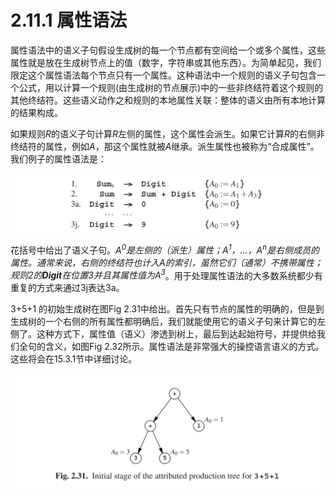# 2.11.1 属性语法

属性语法中的语义子句假设生成树的每一个节点都有空间给一个或多个属性，这些属性就是放在生成树节点上的值（数字，字符串或其他东西）。为简单起见，我们限定这个属性语法每个节点只有一个属性。这种语法中一个规则的语义子句包含一个公式，用以计算一个规则(由生成树的节点展示)中的一些非终结符着这个规则的其他终结符。这些语义动作之和规则的本地属性关联：整体的语义由所有本地计算的结果构成。

如果规则*R*的语义子句计算*R*左侧的属性，这个属性会派生。如果它计算*R*的右侧非终结符的属性，例如*A*，那这个属性就被*A*继承。派生属性也被称为“合成属性”。我们例子的属性语法是：

![图1](../../img/2.11.1_1.png)

花括号中给出了语义子句。*A<sup>0</sup>*是左侧的（派生）属性；*A<sup>1</sup>*，...，*A<sup>n</sup>*是右侧成员的属性。通常来说，右侧的终结符也计入*A*的索引，虽然它们（通常）不携带属性；规则2的**Digit**在位置3并且其属性值为*A<sup>3</sup>*。用于处理属性语法的大多数系统都少有重复的方式来通过3j表达3a。

3+5+1 的初始生成树在图Fig 2.31中给出。首先只有节点的属性的明确的，但是到生成树的一个右侧的所有属性都明确后，我们就能使用它的语义子句来计算它的左侧了。这种方式下，属性值（语义）渗透到树上，最后到达起始符号，并提供给我们全句的含义，如图Fig 2.32所示。属性语法是非常强大的操控语言语义的方式。这些将会在15.3.1节中详细讨论。

![图2](../../img/2.11.1_2-Fig.2.31.png)